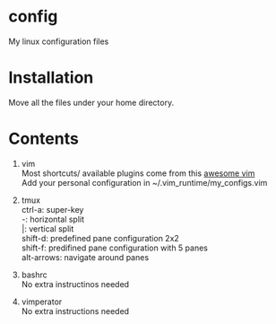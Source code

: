 # config
My linux configuration files

# Installation
Move all the files under your home directory.

# Contents
1) vim  
Most shortcuts/ available plugins come from this [awesome vim](https://github.com/amix/vimrc)  
Add your personal configuration in ~/.vim_runtime/my_configs.vim

2) tmux  
ctrl-a: super-key  
-: horizontal split  
|: vertical split  
shift-d: predefined pane configuration 2x2  
shift-f: predifined pane configuration with 5 panes  
alt-arrows: navigate around panes  

3) bashrc  
No extra instructinos needed

4) vimperator  
No extra instructions needed

